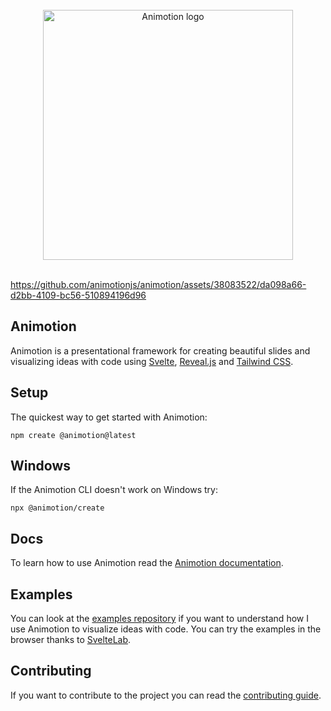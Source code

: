 <br>
<div align="center">
  <img width="400" src="packages/docs/static/logo.png" alt="Animotion logo" />
</div>
<br>

https://github.com/animotionjs/animotion/assets/38083522/da098a66-d2bb-4109-bc56-510894196d96

## Animotion

Animotion is a presentational framework for creating beautiful slides and visualizing ideas with code using [Svelte](https://svelte.dev/), [Reveal.js](https://revealjs.com/) and [Tailwind CSS](https://tailwindcss.com/).

## Setup

The quickest way to get started with Animotion:

```
npm create @animotion@latest
```

## Windows

If the Animotion CLI doesn't work on Windows try:

```
npx @animotion/create
```

## Docs

To learn how to use Animotion read the [Animotion documentation](https://animotion.pages.dev).

## Examples

You can look at the [examples repository](https://github.com/animotionjs/examples) if you want to understand how I use Animotion to visualize ideas with code. You can try the examples in the browser thanks to [SvelteLab](https://www.sveltelab.dev/).

## Contributing

If you want to contribute to the project you can read the [contributing guide](https://github.com/animotionjs/animotion/blob/main/CONTRIBUTING.md).
